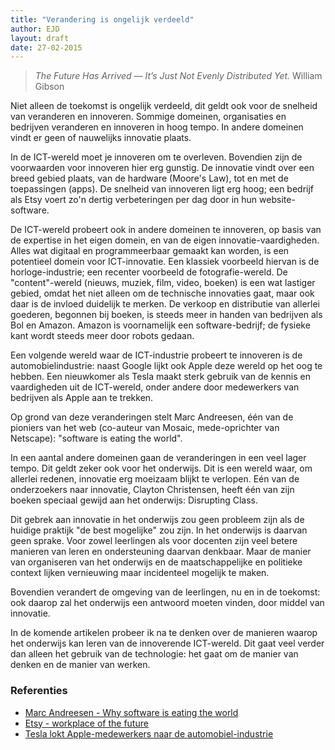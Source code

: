 ```yaml
---
title: "Verandering is ongelijk verdeeld"
author: EJD
layout: draft
date: 27-02-2015
---
```


> *The Future Has Arrived — It’s Just Not Evenly Distributed Yet.* William Gibson

Niet alleen de toekomst is ongelijk verdeeld, dit geldt ook voor de snelheid van veranderen en innoveren. Sommige domeinen, organisaties en bedrijven veranderen en innoveren in hoog tempo. In andere domeinen vindt er geen of nauwelijks innovatie plaats.

In de ICT-wereld moet je innoveren om te overleven. Bovendien zijn de voorwaarden voor innoveren hier erg gunstig. De innovatie vindt over een breed gebied plaats, van de hardware (Moore's Law), tot en met de toepassingen (apps). De snelheid van innoveren ligt erg hoog; een bedrijf als Etsy voert zo'n dertig verbeteringen per dag door in hun website-software.

De ICT-wereld probeert ook in andere domeinen te innoveren, op basis van de expertise in het eigen domein, en van de eigen innovatie-vaardigheden. Alles wat digitaal en programmeerbaar gemaakt kan worden, is een potentieel domein voor ICT-innovatie. Een klassiek voorbeeld hiervan is de horloge-industrie; een recenter voorbeeld de fotografie-wereld. De "content"-wereld (nieuws, muziek, film, video, boeken) is een wat lastiger gebied, omdat het niet alleen om de technische innovaties gaat, maar ook daar is de invloed duidelijk te merken. De verkoop en distributie van allerlei goederen, begonnen bij boeken, is steeds meer in handen van bedrijven als Bol en Amazon. Amazon is voornamelijk een software-bedrijf; de fysieke kant wordt steeds meer door robots gedaan.

Een volgende wereld waar de ICT-industrie probeert te innoveren is de automobielindustrie: naast Google lijkt ook Apple deze wereld op het oog te hebben. Een nieuwkomer als Tesla maakt sterk gebruik van de kennis en vaardigheden uit de ICT-wereld, onder andere door medewerkers van bedrijven als Apple aan te trekken.

Op grond van deze veranderingen stelt Marc Andreesen, één van de pioniers van het web (co-auteur van Mosaic, mede-oprichter van Netscape): "software is eating the world".

In een aantal andere domeinen gaan de veranderingen in een veel lager tempo. Dit geldt zeker ook voor het onderwijs. Dit is een wereld waar, om allerlei redenen, innovatie erg moeizaam blijkt te verlopen. Eén van de onderzoekers naar innovatie, Clayton Christensen, heeft één van zijn boeken speciaal gewijd aan het onderwijs: Disrupting Class.

Dit gebrek aan innovatie in het onderwijs zou geen probleem zijn als de huidige praktijk "de best mogelijke" zou zijn. In het onderwijs is daarvan geen sprake. Voor zowel leerlingen als voor docenten zijn veel betere manieren van leren en ondersteuning daarvan denkbaar. Maar de manier van organiseren van het onderwijs en  de maatschappelijke en politieke context lijken vernieuwing maar incidenteel mogelijk te maken.

Bovendien verandert de omgeving van de leerlingen, nu en in de toekomst: ook daarop zal het onderwijs een antwoord moeten vinden, door middel van innovatie.

In de komende artikelen probeer ik na te denken over de manieren waarop het onderwijs kan  leren van de innoverende ICT-wereld. Dit gaat veel verder dan alleen het gebruik van de technologie: het gaat om de manier van denken en de manier van werken.

### Referenties

* [Marc Andreesen - Why software is eating the world](http://www.wsj.com/articles/SB10001424053111903480904576512250915629460)
* [Etsy - workplace of the future](http://www.forbes.com/sites/stevedenning/2014/04/04/at-etsy-the-future-workplace-is-now-thirty-innovations-per-day/)
* [Tesla lokt Apple-medewerkers naar de automobiel-industrie](http://www.bloomberg.com/news/articles/2015-02-05/want-elon-musk-to-hire-you-at-tesla-work-for-apple)